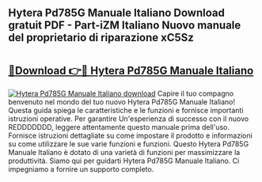 ## Hytera Pd785G Manuale Italiano Download gratuit PDF - Part-iZM Italiano Nuovo manuale del proprietario di riparazione xC5Sz

# <h2><a href="http://dfcyfok.blite.top/?on=Hytera+Pd785G+Manuale+Italiano">🔗Download 👉🔴 Hytera Pd785G Manuale Italiano</a></h2>

[![Hytera Pd785G Manuale Italiano download](https://i.imgur.com/lujVjoI.png)](http://dfcyfok.blite.top/?on=Hytera+Pd785G+Manuale+Italiano)
Capire il tuo compagno benvenuto nel mondo del tuo nuovo Hytera Pd785G Manuale Italiano! Questa guida spiega le caratteristiche e le funzioni e fornisce importanti istruzioni operative. Per garantire Un'esperienza di successo con il nuovo REDDDDDDD, leggere attentamente questo manuale prima dell'uso. Fornisce istruzioni dettagliate su come impostare il prodotto e informazioni su come utilizzare le sue varie funzioni e funzioni. Questo Hytera Pd785G Manuale Italiano è dotato di una varietà di funzioni per massimizzare la produttività. Siamo qui per guidarti Hytera Pd785G Manuale Italiano. Ci impegniamo a fornire un supporto completo.
